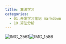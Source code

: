 ```yaml
---
title: 算法学习
categories:
  - 01.开发学习笔记 markdown
  - 10.算法分析
---
```

![IMG_2561](http://md.summeres.site/IMG_2561.jpeg)![IMG_1586](http://md.summeres.site/IMG_1586.png)